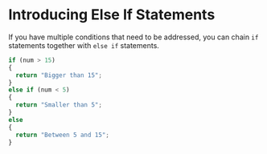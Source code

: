 # **Introducing Else If Statements**

If you have multiple conditions that need to be addressed, you can chain `if` statements together with `else if` statements.

```js
if (num > 15)
{
  return "Bigger than 15";
}
else if (num < 5)
{
  return "Smaller than 5";
}
else
{
  return "Between 5 and 15";
}
```